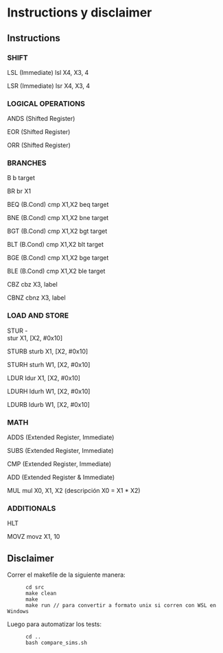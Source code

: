 # Instructions y disclaimer

## Instructions

### SHIFT
LSL (Immediate) 
lsl X4, X3, 4

LSR (Immediate) 
lsr X4, X3, 4


### LOGICAL OPERATIONS
ANDS (Shifted Register) 

EOR (Shifted Register)

ORR (Shifted Register)


### BRANCHES
B 
b target

BR 
br X1

BEQ (B.Cond) 
cmp X1,X2 
beq target

BNE (B.Cond) 
cmp X1,X2 
bne target

BGT (B.Cond) 
cmp X1,X2 
bgt target

BLT (B.Cond) 
cmp X1,X2 
blt target

BGE (B.Cond) 
cmp X1,X2 
bge target

BLE (B.Cond) 
cmp X1,X2 
ble target

CBZ 
cbz X3, label 
 
CBNZ 
cbnz X3, label


### LOAD AND STORE

STUR -  
stur X1, [X2, #0x10]

STURB
sturb X1, [X2, #0x10]

STURH 
sturh W1, [X2, #0x10] 

LDUR 
ldur X1, [X2, #0x10] 
 
LDURH 
ldurh  W1,  [X2,  #0x10] 

LDURB 
ldurb  W1,  [X2,  #0x10] 
 
### MATH
ADDS (Extended Register, Immediate)

SUBS (Extended Register, Immediate)

CMP (Extended Register, Immediate)
 
ADD (Extended Register & Immediate)

MUL 
mul X0, X1, X2 (descripción X0 = X1 * X2) 
 

### ADDITIONALS
HLT

MOVZ 
movz X1, 10

## Disclaimer
Correr el makefile de la siguiente manera:

          cd src
          make clean
          make
          make run // para convertir a formato unix si corren con WSL en Windows

Luego para automatizar los tests:

          cd ..
          bash compare_sims.sh